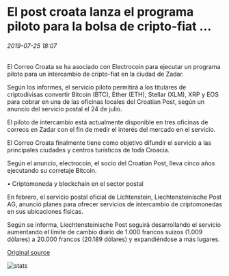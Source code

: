 # El post croata lanza el programa piloto para la bolsa de cripto-fiat ...

###### 2019-07-25 18:07

El Correo Croata se ha asociado con Electrocoin para ejecutar un programa piloto para un intercambio de cripto-fiat en la ciudad de Zadar.

Según los informes, el servicio piloto permitirá a los titulares de criptodivisas convertir Bitcoin (BTC), Ether (ETH), Stellar (XLM), XRP y EOS para cobrar en una de las oficinas locales del Croatian Post, según un anuncio del servicio postal el 24 de julio.

El piloto de intercambio está actualmente disponible en tres oficinas de correos en Zadar con el fin de medir el interés del mercado en el servicio.

El Correo Croata finalmente tiene como objetivo difundir el servicio a las principales ciudades y centros turísticos de toda Croacia.

Según el anuncio, electrocoin, el socio del Croatian Post, lleva cinco años ejecutando su corretaje Bitcoin.

• Criptomoneda y blockchain en el sector postal

En febrero, el servicio postal oficial de Lichtenstein, Liechtensteinische Post AG, anunció planes para ofrecer servicios de intercambio de criptomonedas en sus ubicaciones físicas.

Según se informa, Liechtensteinische Post seguirá desarrollando el servicio aumentando el límite de cambio diario de 1.000 francos suizos (1.009 dólares) a 20.000 francos (20.189 dólares) y expandiéndose a más lugares.

[Original source](https://cointelegraph.com/news/croatian-post-launches-pilot-program-for-crypto-to-fiat-exchange)

![stats](https://c.statcounter.com/11760860/0/a89fa40b/1/ "stats")